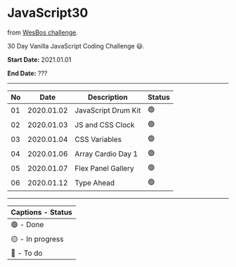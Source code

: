 # JavaScript30

from [WesBos challenge](https://javascript30.com). 

30 Day Vanilla JavaScript Coding Challenge 😃.

**Start Date:** 2021.01.01

**End Date:** ???

___

No | Date        | Description            | Status |
--|-----------|------------------------|---|
01 | 2020.01.02 | JavaScript Drum Kit | 🟢 |
02 | 2020.01.03 | JS and CSS Clock | 🟢 |
03 | 2020.01.04 | CSS Variables | 🟢 |
04 | 2020.01.06 | Array Cardio Day 1 | 🟢 |
05 | 2020.01.07 | Flex Panel Gallery | 🟢 |
06 | 2020.01.12 | Type Ahead | 🟢 |

___

| Captions - Status |
|---------|
| 🟢 - Done |
| 🟡 - In progress |
| 🔴 - To do |
